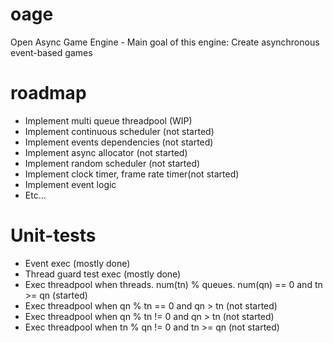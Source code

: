 # oage
Open Async Game Engine - Main goal of this engine: Create asynchronous event-based games
# roadmap
* Implement multi queue threadpool (WIP)
* Implement continuous scheduler (not started)
* Implement events dependencies (not started)
* Implement async allocator (not started)
* Implement random scheduler (not started)
* Implement clock timer, frame rate timer(not started)
* Implement event logic
* Etc...

# Unit-tests
* Event exec (mostly done)
* Thread guard test exec (mostly done)
* Exec threadpool when threads. num(tn) % queues. num(qn) == 0 and tn >= qn (started)
* Exec threadpool when qn % tn == 0 and  qn > tn (not started)
* Exec threadpool when qn % tn != 0 and qn > tn (not started)
* Exec threadpool when tn % qn != 0 and tn >= qn (not started)
